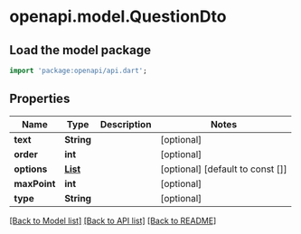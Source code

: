 # openapi.model.QuestionDto

## Load the model package
```dart
import 'package:openapi/api.dart';
```

## Properties
Name | Type | Description | Notes
------------ | ------------- | ------------- | -------------
**text** | **String** |  | [optional] 
**order** | **int** |  | [optional] 
**options** | [**List<QuestionOptionDto>**](QuestionOptionDto.md) |  | [optional] [default to const []]
**maxPoint** | **int** |  | [optional] 
**type** | **String** |  | [optional] 

[[Back to Model list]](../README.md#documentation-for-models) [[Back to API list]](../README.md#documentation-for-api-endpoints) [[Back to README]](../README.md)


